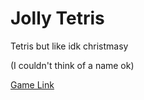 # Jolly Tetris
Tetris but like idk christmasy

(I couldn't think of a name ok)

[Game Link](https:comay.ca/games/JollyTetris)
